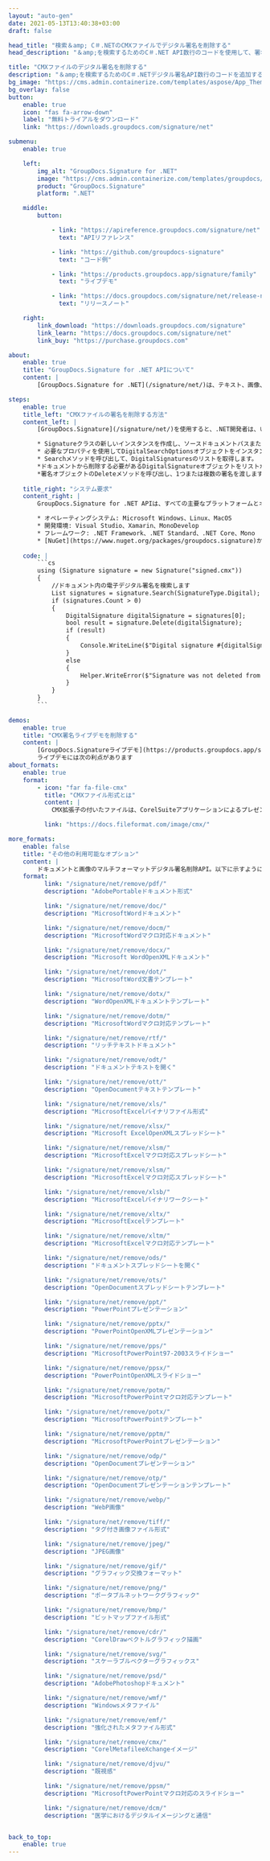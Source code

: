 ```yaml
---
layout: "auto-gen"
date: 2021-05-13T13:40:38+03:00
draft: false

head_title: "検索＆amp; C＃.NETのCMXファイルでデジタル署名を削除する"
head_description: "＆amp;を検索するためのC＃.NET API数行のコードを使用して、署名されたCMXファイル、その他の画像、およびドキュメントファイル形式のデジタル署名を削除します."

title: "CMXファイルのデジタル署名を削除する"
description: "＆amp;を検索するためのC＃.NETデジタル署名API数行のコードを追加するだけで、デジタル署名されたCMXファイルから電子署名を削除します。必要に応じて、1つまたは複数の署名タイプで同時にドキュメントに署名します."
bg_image: "https://cms.admin.containerize.com/templates/aspose/App_Themes/V3/images/bg/header1.png"
bg_overlay: false
button:
    enable: true
    icon: "fas fa-arrow-down"
    label: "無料トライアルをダウンロード"
    link: "https://downloads.groupdocs.com/signature/net"

submenu:
    enable: true

    left:
        img_alt: "GroupDocs.Signature for .NET"
        image: "https://cms.admin.containerize.com/templates/groupdocs/images/product-logos/90x90-noborder/groupdocs-signature-net.png"
        product: "GroupDocs.Signature"
        platform: ".NET"

    middle:
        button:

            - link: "https://apireference.groupdocs.com/signature/net"
              text: "APIリファレンス"

            - link: "https://github.com/groupdocs-signature"
              text: "コード例"

            - link: "https://products.groupdocs.app/signature/family"
              text: "ライブデモ"

            - link: "https://docs.groupdocs.com/signature/net/release-notes"
              text: "リリースノート"

    right:
        link_download: "https://downloads.groupdocs.com/signature"
        link_learn: "https://docs.groupdocs.com/signature/net"
        link_buy: "https://purchase.groupdocs.com"

about:
    enable: true
    title: "GroupDocs.Signature for .NET APIについて"
    content: |
        [GroupDocs.Signature for .NET](/signature/net/)は、テキスト、画像、バーコード、スタンプ、フォームフィールド、QRコード、メタデータなどのさまざまな署名タイプを使用してデジタルドキュメントに電子署名する高度な.NETAPIです。ユーザーは、PDF、Microsoft Word、Excelワークシート、PowerPointプレゼンテーション、Adobe Photoshop、メタファイル、および画像ファイル形式内のデジタル署名を簡単に表示、編集、検証、保存、削除、検索、およびプレビューでき、必要に応じて署名プロパティをカスタマイズできます。

steps:
    enable: true
    title_left: "CMXファイルの署名を削除する方法"
    content_left: |
        [GroupDocs.Signature](/signature/net/)を使用すると、.NET開発者は、いくつかの簡単な手順を実装することで、アプリケーション内からCMXファイル内のデジタル署名を簡単に見つけて削除できます。

        * Signatureクラスの新しいインスタンスを作成し、ソースドキュメントパスまたはそのストリームをコンストラクターパラメーターとして渡します。
        * 必要なプロパティを使用してDigitalSearchOptionsオブジェクトをインスタンス化します。
        * Searchメソッドを呼び出して、DigitalSignaturesのリストを取得します。
        *ドキュメントから削除する必要があるDigitalSignatureオブジェクトをリストから選択します。
        *署名オブジェクトのDeleteメソッドを呼び出し、1つまたは複数の署名を渡します。
        
    title_right: "システム要求"
    content_right: |
        GroupDocs.Signature for .NET APIは、すべての主要なプラットフォームとオペレーティングシステムでサポートされています。以下のコードを実行する前に、システムに次の前提条件がインストールされていることを確認してください。

        * オペレーティングシステム: Microsoft Windows、Linux、MacOS
        * 開発環境: Visual Studio、Xamarin、MonoDevelop
        * フレームワーク: .NET Framework、.NET Standard、.NET Core、Mono
        * [NuGet](https://www.nuget.org/packages/groupdocs.signature)からGroupDocs.Signaturefor.NETの最新バージョンをダウンロードします
        
    code: |
        ```cs
        using (Signature signature = new Signature("signed.cmx"))
        {
            //ドキュメント内の電子デジタル署名を検索します
            List signatures = signature.Search(SignatureType.Digital);
            if (signatures.Count > 0)
            {
                DigitalSignature digitalSignature = signatures[0];
                bool result = signature.Delete(digitalSignature);
                if (result)
                {
                    Console.WriteLine($"Digital signature #{digitalSignature.Thumbprint} from {digitalSignature.SignTime.ToShortDateString()} was deleted.");
                }
                else
                {
                    Helper.WriteError($"Signature was not deleted from the document! Signature# {digitalSignature.Thumbprint} was not found!");
                }
            }
        }
        ```
        
demos:
    enable: true
    title: "CMX署名ライブデモを削除する"
    content: |
        [GroupDocs.Signatureライブデモ](https://products.groupdocs.app/signature/family)サイトにアクセスして、CMXファイルの電子署名を今すぐ追加してください。
        ライブデモには次の利点があります
about_formats:
    enable: true
    format:
        - icon: "far fa-file-cmx"
          title: "CMXファイル形式とは"
          content: |
            CMX拡張子の付いたファイルは、CorelSuiteアプリケーションによるプレゼンテーションとして使用されるCorelExchangeイメージファイル形式です。これには、ベクターグラフィックとしての画像データと、画像を説明するメタデータが含まれています。 CMXファイルは、CorelDraw、Corel Presentations、Paint Shop Pro、およびAdobeIllustratorの一部のバージョンで開くことができます。 CMXファイル形式の詳細

          link: "https://docs.fileformat.com/image/cmx/"

more_formats:
    enable: false
    title: "その他の利用可能なオプション"
    content: |
        ドキュメントと画像のマルチフォーマットデジタル署名削除API。以下に示すように、一般的なファイル形式のいくつかから署名を削除します。
    format: 
          link: "/signature/net/remove/pdf/"
          description: "AdobePortableドキュメント形式"

          link: "/signature/net/remove/doc/"
          description: "MicrosoftWordドキュメント"

          link: "/signature/net/remove/docm/"
          description: "MicrosoftWordマクロ対応ドキュメント"

          link: "/signature/net/remove/docx/"
          description: "Microsoft WordOpenXMLドキュメント"

          link: "/signature/net/remove/dot/"
          description: "MicrosoftWord文書テンプレート"

          link: "/signature/net/remove/dotx/"
          description: "WordOpenXMLドキュメントテンプレート"

          link: "/signature/net/remove/dotm/"
          description: "MicrosoftWordマクロ対応テンプレート"

          link: "/signature/net/remove/rtf/"
          description: "リッチテキストドキュメント"

          link: "/signature/net/remove/odt/"
          description: "ドキュメントテキストを開く"

          link: "/signature/net/remove/ott/"
          description: "OpenDocumentテキストテンプレート"

          link: "/signature/net/remove/xls/"
          description: "MicrosoftExcelバイナリファイル形式"

          link: "/signature/net/remove/xlsx/"
          description: "Microsoft ExcelOpenXMLスプレッドシート"

          link: "/signature/net/remove/xlsm/"
          description: "MicrosoftExcelマクロ対応スプレッドシート"

          link: "/signature/net/remove/xlsm/"
          description: "MicrosoftExcelマクロ対応スプレッドシート"

          link: "/signature/net/remove/xlsb/"
          description: "MicrosoftExcelバイナリワークシート"

          link: "/signature/net/remove/xltx/"
          description: "MicrosoftExcelテンプレート"

          link: "/signature/net/remove/xltm/"
          description: "MicrosoftExcelマクロ対応テンプレート"

          link: "/signature/net/remove/ods/"
          description: "ドキュメントスプレッドシートを開く"

          link: "/signature/net/remove/ots/"
          description: "OpenDocumentスプレッドシートテンプレート"

          link: "/signature/net/remove/ppt/"
          description: "PowerPointプレゼンテーション"

          link: "/signature/net/remove/pptx/"
          description: "PowerPointOpenXMLプレゼンテーション"

          link: "/signature/net/remove/pps/"
          description: "MicrosoftPowerPoint97-2003スライドショー"

          link: "/signature/net/remove/ppsx/"
          description: "PowerPointOpenXMLスライドショー"

          link: "/signature/net/remove/potm/"
          description: "MicrosoftPowerPointマクロ対応テンプレート"

          link: "/signature/net/remove/potx/"
          description: "MicrosoftPowerPointテンプレート"

          link: "/signature/net/remove/pptm/"
          description: "MicrosoftPowerPointプレゼンテーション"

          link: "/signature/net/remove/odp/"
          description: "OpenDocumentプレゼンテーション"

          link: "/signature/net/remove/otp/"
          description: "OpenDocumentプレゼンテーションテンプレート"

          link: "/signature/net/remove/webp/"
          description: "WebP画像"

          link: "/signature/net/remove/tiff/"
          description: "タグ付き画像ファイル形式"

          link: "/signature/net/remove/jpeg/"
          description: "JPEG画像"

          link: "/signature/net/remove/gif/"
          description: "グラフィック交換フォーマット"

          link: "/signature/net/remove/png/"
          description: "ポータブルネットワークグラフィック"

          link: "/signature/net/remove/bmp/"
          description: "ビットマップファイル形式"

          link: "/signature/net/remove/cdr/"
          description: "CorelDrawベクトルグラフィック描画"

          link: "/signature/net/remove/svg/"
          description: "スケーラブルベクターグラフィックス"

          link: "/signature/net/remove/psd/"
          description: "AdobePhotoshopドキュメント"

          link: "/signature/net/remove/wmf/"
          description: "Windowsメタファイル"

          link: "/signature/net/remove/emf/"
          description: "強化されたメタファイル形式"

          link: "/signature/net/remove/cmx/"
          description: "CorelMetafileeXchangeイメージ"

          link: "/signature/net/remove/djvu/"
          description: "既視感"

          link: "/signature/net/remove/ppsm/"
          description: "MicrosoftPowerPointマクロ対応のスライドショー"

          link: "/signature/net/remove/dcm/"
          description: "医学におけるデジタルイメージングと通信"


back_to_top:
    enable: true
---
```


